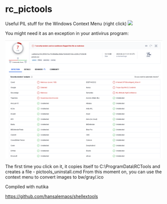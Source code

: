 # rc_pictools
Useful PIL stuff for the Windows Context Menu (right click)
[![](https://i.ytimg.com/vi/EsSrjG5vNpY/oar2.jpg?sqp=-oaymwEaCJUDENAFSFXyq4qpAwwIARUAAIhCcAHAAQY=&rs=AOn4CLDG3OahMcwdMtadJPwRe9lQvviQWA)](https://www.youtube.com/shorts/EsSrjG5vNpY)

You might need it as an exception in your antivirus program:

![](https://github.com/hansalemaos/rc_pictools/blob/main/asvexception.png?raw=true)

The first time you click on it, it copies itself to C:\ProgramData\RCTools and creates a file - pictools_uninstall.cmd
From this moment on, you can use the context menu to convert images to bw/gray/.ico

Compiled with nutika

https://github.com/hansalemaos/shellextools
